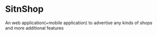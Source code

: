 # SitnShop
An web application(+mobile application) to advertise any kinds of shops and more additional features
